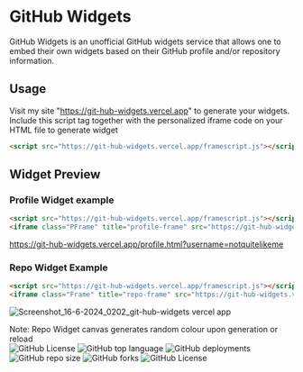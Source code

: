 # GitHub Widgets
GitHub Widgets is an unofficial GitHub widgets service that allows one to embed their own widgets based on their GitHub profile and/or repository information.
## Usage
Visit my site "https://git-hub-widgets.vercel.app" to generate your widgets.<br>
Include this script tag together with the personalized iframe code on your HTML file to generate widget
```html
<script src="https://git-hub-widgets.vercel.app/framescript.js"></script>
```
## Widget Preview
### Profile Widget example
```html
<script src="https://git-hub-widgets.vercel.app/framescript.js"></script>
<iframe class="PFrame" title="profile-frame" src="https://git-hub-widgets.vercel.app/profile.html?username=notquitelikeme"></iframe>
```
https://git-hub-widgets.vercel.app/profile.html?username=notquitelikeme

### Repo Widget Example
```html
<script src="https://git-hub-widgets.vercel.app/framescript.js"></script>
<iframe class="Frame" title="repo-frame" src="https://git-hub-widgets.vercel.app/repo.html?owner=notquitelikeme&repo=GitHub-Widgets"></iframe>
```
![Screenshot_16-6-2024_0202_git-hub-widgets vercel app](https://github.com/notquitelikeme/GitHub-Widgets/assets/137330345/c8707661-fd21-4671-934a-51116053a1fd)

Note: Repo Widget canvas generates random colour upon generation or reload <br>
<img alt="GitHub License" src="https://img.shields.io/github/languages/count/notquitelikeme/GitHub-Widgets">
<img alt="GitHub top language" src="https://img.shields.io/github/languages/top/notquitelikeme/GitHub-Widgets">
<img alt="GitHub deployments" src="https://img.shields.io/github/deployments/notquitelikeme/GitHub-Widgets/:environment">
<img alt="GitHub repo size" src="https://img.shields.io/github/repo-size/notquitelikeme/GitHub-Widgets">
<img alt="GitHub forks" src="https://img.shields.io/github/forks/notquitelikeme/GitHub-Widgets">
<img alt="GitHub License" src="https://img.shields.io/github/license/notquitelikeme/GitHub-Widgets?style=plastic">
